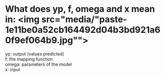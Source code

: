 # What does yp, f, omega and x mean in:&nbsp;<img src="media/"paste-1e11be0a52cb164492d04b3bd921a60f9ef064b9.jpg"">
yp: output (values predicted)<br>f: the mapping function<br>omega: parameters of the model<br>x: input


